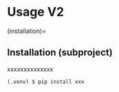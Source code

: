 # Usage V2

(installation)=

## Installation (subproject)

xxxxxxxxxxxxxx

```console
(.venv) $ pip install xxx
```
